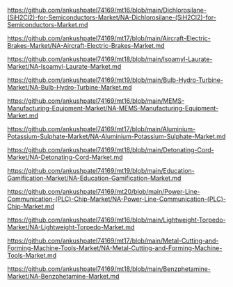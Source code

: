 <p><a href="https://github.com/ankushpatel74169/mt16/blob/main/Dichlorosilane-(SiH2Cl2)-for-Semiconductors-Market/NA-Dichlorosilane-(SiH2Cl2)-for-Semiconductors-Market.md">https://github.com/ankushpatel74169/mt16/blob/main/Dichlorosilane-(SiH2Cl2)-for-Semiconductors-Market/NA-Dichlorosilane-(SiH2Cl2)-for-Semiconductors-Market.md</a></p><p><a href="https://github.com/ankushpatel74169/mt17/blob/main/Aircraft-Electric-Brakes-Market/NA-Aircraft-Electric-Brakes-Market.md">https://github.com/ankushpatel74169/mt17/blob/main/Aircraft-Electric-Brakes-Market/NA-Aircraft-Electric-Brakes-Market.md</a></p><p><a href="https://github.com/ankushpatel74169/mt18/blob/main/Isoamyl-Laurate-Market/NA-Isoamyl-Laurate-Market.md">https://github.com/ankushpatel74169/mt18/blob/main/Isoamyl-Laurate-Market/NA-Isoamyl-Laurate-Market.md</a></p><p><a href="https://github.com/ankushpatel74169/mt19/blob/main/Bulb-Hydro-Turbine-Market/NA-Bulb-Hydro-Turbine-Market.md">https://github.com/ankushpatel74169/mt19/blob/main/Bulb-Hydro-Turbine-Market/NA-Bulb-Hydro-Turbine-Market.md</a></p><p><a href="https://github.com/ankushpatel74169/mt16/blob/main/MEMS-Manufacturing-Equipment-Market/NA-MEMS-Manufacturing-Equipment-Market.md">https://github.com/ankushpatel74169/mt16/blob/main/MEMS-Manufacturing-Equipment-Market/NA-MEMS-Manufacturing-Equipment-Market.md</a></p><p><a href="https://github.com/ankushpatel74169/mt17/blob/main/Aluminium-Potassium-Sulphate-Market/NA-Aluminium-Potassium-Sulphate-Market.md">https://github.com/ankushpatel74169/mt17/blob/main/Aluminium-Potassium-Sulphate-Market/NA-Aluminium-Potassium-Sulphate-Market.md</a></p><p><a href="https://github.com/ankushpatel74169/mt18/blob/main/Detonating-Cord-Market/NA-Detonating-Cord-Market.md">https://github.com/ankushpatel74169/mt18/blob/main/Detonating-Cord-Market/NA-Detonating-Cord-Market.md</a></p><p><a href="https://github.com/ankushpatel74169/mt19/blob/main/Education-Gamification-Market/NA-Education-Gamification-Market.md">https://github.com/ankushpatel74169/mt19/blob/main/Education-Gamification-Market/NA-Education-Gamification-Market.md</a></p><p><a href="https://github.com/ankushpatel74169/mt20/blob/main/Power-Line-Communication-(PLC)-Chip-Market/NA-Power-Line-Communication-(PLC)-Chip-Market.md">https://github.com/ankushpatel74169/mt20/blob/main/Power-Line-Communication-(PLC)-Chip-Market/NA-Power-Line-Communication-(PLC)-Chip-Market.md</a></p><p><a href="https://github.com/ankushpatel74169/mt16/blob/main/Lightweight-Torpedo-Market/NA-Lightweight-Torpedo-Market.md">https://github.com/ankushpatel74169/mt16/blob/main/Lightweight-Torpedo-Market/NA-Lightweight-Torpedo-Market.md</a></p><p><a href="https://github.com/ankushpatel74169/mt17/blob/main/Metal-Cutting-and-Forming-Machine-Tools-Market/NA-Metal-Cutting-and-Forming-Machine-Tools-Market.md">https://github.com/ankushpatel74169/mt17/blob/main/Metal-Cutting-and-Forming-Machine-Tools-Market/NA-Metal-Cutting-and-Forming-Machine-Tools-Market.md</a></p><p><a href="https://github.com/ankushpatel74169/mt18/blob/main/Benzphetamine-Market/NA-Benzphetamine-Market.md">https://github.com/ankushpatel74169/mt18/blob/main/Benzphetamine-Market/NA-Benzphetamine-Market.md</a></p>
